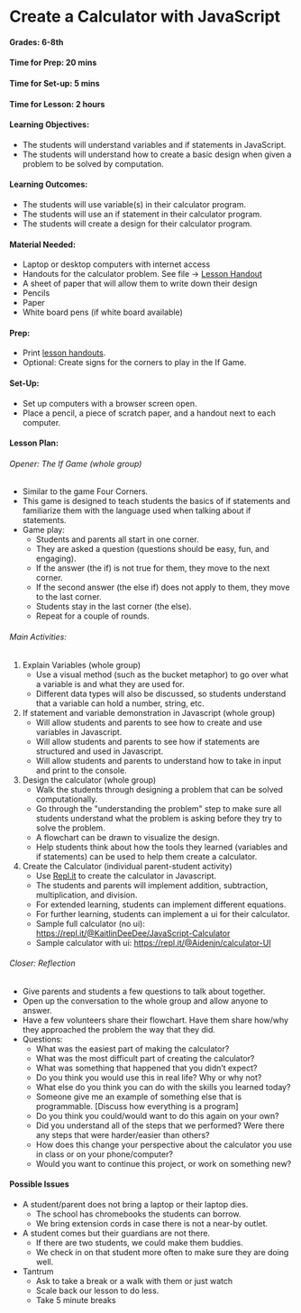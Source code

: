 # Create a Calculator with JavaScript
#### Grades: 6-8th
#### Time for Prep:   20 mins
#### Time for Set-up: 5 mins
#### Time for Lesson: 2 hours
#### Learning Objectives: 
  * The students will understand variables and if statements in JavaScript. 
  * The students will understand how to create a basic design when given a problem to be solved by computation. 
#### Learning Outcomes: 
  * The students will use variable(s) in their calculator program.
  * The students will use an if statement in their calculator program.
  * The students will create a design for their calculator program.
#### Material Needed:
  * Laptop or desktop computers with internet access
  * Handouts for the calculator problem. See file -> [Lesson Handout](handouts/calulator_with_JavaScript.pdf)
  * A sheet of paper that will allow them to write down their design
  * Pencils
  * Paper
  * White board pens (if white board available)
#### Prep:
  * Print [lesson handouts](handouts/calulator_with_JavaScript.pdf).
  * Optional: Create signs for the corners to play in the If Game.
#### Set-Up:
  * Set up computers with a browser screen open.
  * Place a pencil, a piece of scratch paper, and a handout next to each computer.
#### Lesson Plan:
###### Opener: The If Game (whole group)
  * Similar to the game Four Corners.
  * This game is designed to teach students the basics of if statements and familiarize them with the language used when talking about if statements. 
  * Game play:
    * Students and parents all start in one corner. 
    * They are asked a question (questions should be easy, fun, and engaging).
    * If the answer (the if) is not true for them, they move to the next corner. 
    * If the second answer (the else if)  does not apply to them, they move to the last corner. 
    * Students stay in the last corner (the else). 
    * Repeat for a couple of rounds. 
###### Main Activities:
  1. Explain Variables (whole group)
     * Use a visual method (such as the bucket metaphor) to go over what a variable is and what they are used for.
     * Different data types will also be discussed, so students understand that a variable can hold a number, string, etc.
  2. If statement and variable demonstration in Javascript (whole group)
     * Will allow students and parents to see how to create and use variables in Javascript. 
     * Will allow students and parents to see how if statements are structured and used in Javascript.
     * Will allow students and parents to understand how to take in input and print to the console. 
  3. Design the calculator (whole group)
     * Walk the students through designing a problem that can be solved computationally. 
     * Go through the "understanding the problem" step to make sure all students understand what the problem is asking before they try to solve the problem.
     * A flowchart can be drawn to visualize the design.
     * Help students think about how the tools they learned (variables and if statements) can be used to help them create a calculator.
  4. Create the Calculator (individual parent-student activity)
     * Use [Repl.it](https://repl.it/) to create the calculator in Javascript.
     * The students and parents will implement addition, subtraction, multiplication, and division.
     * For extended learning, students can implement different equations.
     * For further learning, students can implement a ui for their calculator.
     * Sample full calculator (no ui): https://repl.it/@KaitlinDeeDee/JavaScript-Calculator  
     * Sample calculator with ui: https://repl.it/@Aidenjn/calculator-UI

###### Closer: Reflection
  * Give parents and students a few questions to talk about together.
  * Open up the conversation to the whole group and allow anyone to answer. 
  * Have a few volunteers share their flowchart. Have them share how/why they approached the problem the way that they did.
  * Questions:
    * What was the easiest part of making the calculator? 
    * What was the most difficult part of creating the calculator?
    * What was something that happened that you didn’t expect?
    * Do you think you would use this in real life? Why or why not?
    * What else do you think you can do with the skills you learned today?
    * Someone give me an example of something else that is programmable. [Discuss how everything is a program]
    * Do you think you could/would want to do this again on your own?
    * Did you understand all of the steps that we performed? Were there any steps that were harder/easier than others?
    * How does this change your perspective about the calculator you use in class or on your phone/computer?
    * Would you want to continue this project, or work on something new?


#### Possible Issues
  * A student/parent does not bring a laptop or their laptop dies.
    * The school has chromebooks the students can borrow.
    * We bring extension cords in case there is not a near-by outlet.
  * A student comes but their guardians are not there.
    * If there are two students, we could make them buddies.
    * We check in on that student more often to make sure they are doing well.
  * Tantrum
    * Ask to take a break or a walk with them or just watch
    * Scale back our lesson to do less. 
    * Take 5 minute breaks
